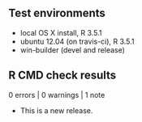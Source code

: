 ## Test environments

-   local OS X install, R 3.5.1
-   ubuntu 12.04 (on travis-ci), R 3.5.1
-   win-builder (devel and release)

## R CMD check results

0 errors \| 0 warnings \| 1 note

-   This is a new release.
